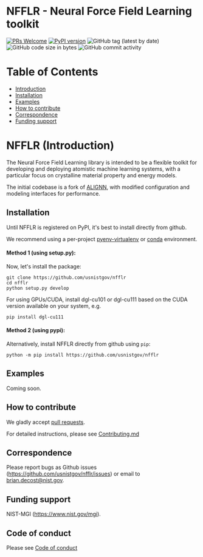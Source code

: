 # NFFLR - Neural Force Field Learning toolkit
[![PRs Welcome](https://img.shields.io/badge/PRs-welcome-brightgreen.svg?style=flat-square)](https://makeapullrequest.com)
[![PyPI version](https://badge.fury.io/py/alignn.svg)](https://badge.fury.io/py/nfflr)
![GitHub tag (latest by date)](https://img.shields.io/github/v/tag/usnistgov/nfflr)
![GitHub code size in bytes](https://img.shields.io/github/languages/code-size/usnistgov/alignn)
![GitHub commit activity](https://img.shields.io/github/commit-activity/y/usnistgov/nfflr)

# Table of Contents
* [Introduction](#intro)
* [Installation](#install)
* [Examples](#example)
* [How to contribute](#contrib)
* [Correspondence](#corres)
* [Funding support](#fund)

<a name="intro"></a>
# NFFLR (Introduction)
The Neural Force Field Learning library is intended to be a flexible toolkit for developing and deploying atomistic machine learning systems, with a particular focus on crystalline material property and energy models.

The initial codebase is a fork of [ALIGNN](https://github.com/usnistgov/alignn), with modified configuration and modeling interfaces for performance.

<a name="install"></a>
Installation
-------------------------
Until NFFLR is registered on PyPI, it's best to install directly from github.

We recommend using a per-project [pyenv-virtualenv](https://github.com/pyenv/pyenv-virtualenv) or [conda](https://docs.conda.io/projects/conda/en/latest/user-guide/concepts/environments.html) environment.

#### Method 1 (using setup.py):

Now, let's install the package:
```
git clone https://github.com/usnistgov/nfflr
cd nfflr
python setup.py develop
```
For using GPUs/CUDA, install dgl-cu101 or dgl-cu111 based on the CUDA version available on your system, e.g.

```
pip install dgl-cu111
```

#### Method 2 (using pypi):

Alternatively, install NFFLR directly from github using `pip`:
```
python -m pip install https://github.com/usnistgov/nfflr
```

<a name="example"></a>
Examples
---------

Coming soon.


<a name="contrib"></a>
How to contribute
-----------------

We gladly accept [pull requests](https://makeapullrequest.com).

For detailed instructions, please see [Contributing.md](Contributing.md)

<a name="corres"></a>
Correspondence
--------------------

Please report bugs as Github issues (https://github.com/usnistgov/nfflr/issues) or email to brian.decost@nist.gov.

<a name="fund"></a>
Funding support
--------------------

NIST-MGI (https://www.nist.gov/mgi).

Code of conduct
--------------------

Please see [Code of conduct](https://github.com/usnistgov/jarvis/blob/master/CODE_OF_CONDUCT.md)

